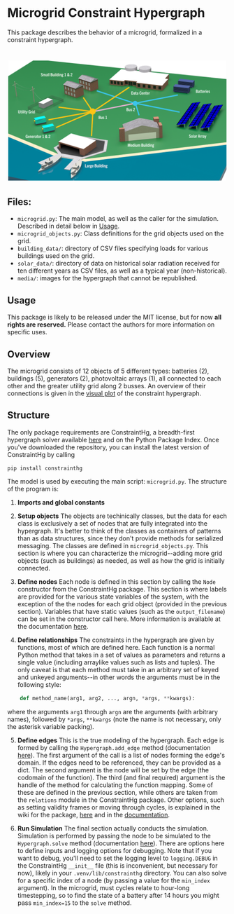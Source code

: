 # Microgrid Constraint Hypergraph

This package describes the behavior of a microgrid, formalized in a constraint hypergraph.

<h1 align="center">
<img src="https://github.com/jmorris335/MicrogridHg/blob/4289387eb6b0bc1965528751422b321f03f0e465/media/microgrid.png?raw=true" width="500">
</h1>

## Files:
- `microgrid.py`: The main model, as well as the caller for the simulation. Described in detail below in [Usage](#usage).
- `microgrid_objects.py`: Class definitions for the grid objects used on the grid.
- `building_data/`: directory of CSV files specifying loads for various buildings used on the grid.
- `solar_data/`: directory of data on historical solar radiation received for ten different years as CSV files, as well as a typical year (non-historical).
- `media/`: images for the hypergraph that cannot be republished.

## Usage
This package is likely to be released under the MIT license, but for now **all rights are reserved.** Please contact the authors for more information on specific uses.

## Overview
The microgrid consists of 12 objects of 5 different types: batteries (2), buildings (5), generators (2), photovoltaic arrays (1), all connected to each other and the greater utility grid along 2 busses. An overview of their connections is given in the [visual plot](https://github.com/jmorris335/MicrogridHg/blob/main/media/microgrid%20chg.png) of the constraint hypergraph.

## Structure
The only package requirements are ConstraintHg, a breadth-first hypergraph solver available [here](https://github.com/jmorris335/ConstraintHg) and on the Python Package Index. Once you've downloaded the repository, you can install the latest version of ConstraintHg by calling 

```
pip install constrainthg
```

The model is used by executing the main script: `microgrid.py`. The structure of the program is:

1. **Imports and global constants**

2. **Setup objects** 
The objects are techinically classes, but the data for each class is exclusively a set of nodes that are fully integrated into the hypergraph. It's better to think of the classes as containers of patterns than as data structures, since they don't provide methods for serialized messaging. The classes are defined in `microgrid_objects.py`. This section is where you can characterize the microgrid--adding more grid objects (such as buildings) as needed, as well as how the grid is initially connected.

3. **Define nodes**
Each node is defined in this section by calling the `Node` constructor from the ConstraintHg package. This section is where labels are provided for the various state variables of the system, with the exception of the the nodes for each grid object (provided in the previous section). Variables that have static values (such as the `output_filename`) can be set in the constructor call here. More information is available at the documentation [here](https://constrainthg.readthedocs.io/en/latest/constrainthg.html#constrainthg.hypergraph.Node.__init__).

4. **Define relationships**
The constraints in the hypergraph are given by functions, most of which are defined here. Each function is a normal Python method that takes in a set of values as parameters and returns a single value (including arraylike values such as lists and tuples). The only caveat is that each method must take in an arbitrary set of keyed and unkeyed arguments--in other words the arguments must be in the following style:
```python
    def method_name(arg1, arg2, ..., argn, *args, **kwargs):
```
where the arguments `arg1` through `argn` are the arguments (with arbitrary names), followed by `*args`, `**kwargs` (note the name is not necessary, only the asterisk variable packing). 

5. **Define edges**
This is the true modeling of the hypergraph. Each edge is formed by calling the `Hypergraph.add_edge` method (documentation [here](https://constrainthg.readthedocs.io/en/latest/constrainthg.html#constrainthg.hypergraph.Hypergraph.add_edge)). The first argument of the call is a list of nodes forming the edge's domain. If the edges need to be referenced, they can be provided as a dict. The second argument is the node will be set by the edge (the codomain of the function). The third (and final required) argument is the handle of the method for calculating the function mapping. Some of these are defined in the previous section, while others are taken from the `relations` module in the ConstraintHg package. Other options, such as setting validity frames or moving through cycles, is explained in the wiki for the package, [here](https://github.com/jmorris335/ConstraintHg/wiki) and in the [documentation](https://constrainthg.readthedocs.io/en/latest/constrainthg.html#constrainthg.hypergraph.Hypergraph.add_edge).

6. **Run Simulation**
The final section actually conducts the simulation. Simulation is performed by passing the node to be simulated to the `Hypergraph.solve` method (documentation [here](https://constrainthg.readthedocs.io/en/latest/constrainthg.html#constrainthg.hypergraph.Hypergraph.solve)). There are options here to define inputs and logging options for debugging. Note that if you want to debug, you'll need to set the logging level to `logging.DEBUG` in the ConstraintHg `__init__` file (this is inconvenient, but necessary for now), likely in your `.venv/lib/constrainthg` directory. You can also solve for a specific index of a node (by passing a value for the `min_index` argument). In the microgrid, must cycles relate to hour-long timestepping, so to find the state of a battery after 14 hours you might pass `min_index=15` to the `solve` method.